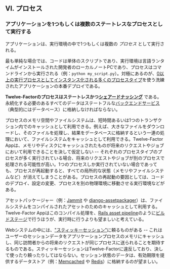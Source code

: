 ## VI. プロセス
### アプリケーションを1つもしくは複数のステートレスなプロセスとして実行する

アプリケーションは、実行環境の中で1つもしくは複数の *プロセス* として実行される。

最も単純な場合では、コードは単体のスクリプトであり、実行環境は言語ランタイムがインストールされた開発者のローカルノートPCであり、プロセスはコマンドラインから実行される（例：`python my_script.py`）。対極にあるのが、[0以上の実行プロセスとしてインスタンス化される多くのプロセスタイプ](/concurrency)を使う洗練されたアプリケーションの本番デプロイである。

**Twelve-Factorのプロセスはステートレスかつ[シェアードナッシング](http://en.wikipedia.org/wiki/Shared_nothing_architecture)** である。永続化する必要のあるすべてのデータはステートフルな[バックエンドサービス](/backing-services)（典型的にはデータベース）に格納しなければならない。

プロセスのメモリ空間やファイルシステムは、短時間あるいは1つのトランザクション内でのキャッシュとして利用できる。例えば、大きなファイルをダウンロードし、そのファイルを処理し、結果をデータベースに格納するという一連の処理において、ファイルシステムをキャッシュとして利用できる。Twelve-Factor Appは、メモリやディスクにキャッシュされたものが将来のリクエストやジョブにおいて利用できることを決して仮定しない -- それぞれのプロセスタイプのプロセスが多く実行されている場合、将来のリクエストやジョブが別のプロセスで処理される可能性が高い。1つのプロセスしか実行されていない場合であっても、プロセスが再起動すると、すべての局所的な状態（メモリやファイルシステムなど）が消えてしまうことがある。プロセスの再起動の要因としては、コードのデプロイ、設定の変更、プロセスを別の物理環境に移動させる実行環境などがある。

アセットパッケージャー（例：[Jammit](http://documentcloud.github.com/jammit/) や [django-assetpackager](http://code.google.com/p/django-assetpackager/)）は、ファイルシステムをコンパイルされたアセットのためのキャッシュとして利用する。Twelve-Factor Appはこのコンパイル処理を、[Rails asset pipeline](http://ryanbigg.com/guides/asset_pipeline.html)のように[ビルドステージ](/build-release-run)で行うほうが、実行時に行うよりも望ましいと考えている。

Webシステムの中には、["スティッキーセッション"](http://en.wikipedia.org/wiki/Load_balancing_%28computing%29#Persistence)に頼るものがある -- これはユーザーのセッションデータをアプリケーションプロセスのメモリにキャッシュし、同じ訪問者からの将来のリクエストが同じプロセスに送られることを期待するものである。スティッキーセッションはTwelve-Factorに違反しており、決して使ったり頼ったりしてはならない。セッション状態のデータは、有効期限を提供するデータストア（例：[Memcached](http://memcached.org/) や [Redis](http://redis.io/)）に格納するのが望ましい。